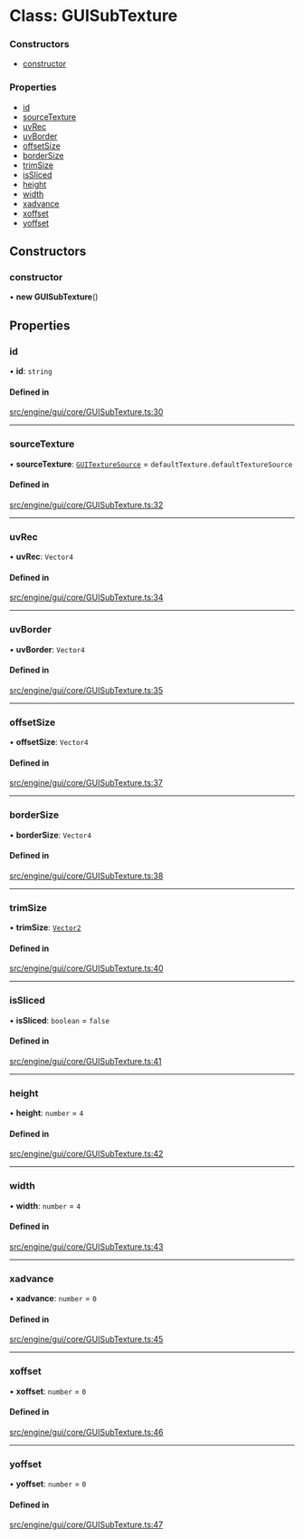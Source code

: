 # Class: GUISubTexture


### Constructors

- [constructor](GUISubTexture.md#constructor)

### Properties

- [id](GUISubTexture.md#id)
- [sourceTexture](GUISubTexture.md#sourcetexture)
- [uvRec](GUISubTexture.md#uvrec)
- [uvBorder](GUISubTexture.md#uvborder)
- [offsetSize](GUISubTexture.md#offsetsize)
- [borderSize](GUISubTexture.md#bordersize)
- [trimSize](GUISubTexture.md#trimsize)
- [isSliced](GUISubTexture.md#issliced)
- [height](GUISubTexture.md#height)
- [width](GUISubTexture.md#width)
- [xadvance](GUISubTexture.md#xadvance)
- [xoffset](GUISubTexture.md#xoffset)
- [yoffset](GUISubTexture.md#yoffset)

## Constructors

### constructor

• **new GUISubTexture**()

## Properties

### id

• **id**: `string`

#### Defined in

[src/engine/gui/core/GUISubTexture.ts:30](https://github.com/Orillusion/orillusion/blob/main/src/engine/gui/core/GUISubTexture.ts#L30)

___

### sourceTexture

• **sourceTexture**: [`GUITextureSource`](GUITextureSource.md) = `defaultTexture.defaultTextureSource`

#### Defined in

[src/engine/gui/core/GUISubTexture.ts:32](https://github.com/Orillusion/orillusion/blob/main/src/engine/gui/core/GUISubTexture.ts#L32)

___

### uvRec

• **uvRec**: `Vector4`

#### Defined in

[src/engine/gui/core/GUISubTexture.ts:34](https://github.com/Orillusion/orillusion/blob/main/src/engine/gui/core/GUISubTexture.ts#L34)

___

### uvBorder

• **uvBorder**: `Vector4`

#### Defined in

[src/engine/gui/core/GUISubTexture.ts:35](https://github.com/Orillusion/orillusion/blob/main/src/engine/gui/core/GUISubTexture.ts#L35)

___

### offsetSize

• **offsetSize**: `Vector4`

#### Defined in

[src/engine/gui/core/GUISubTexture.ts:37](https://github.com/Orillusion/orillusion/blob/main/src/engine/gui/core/GUISubTexture.ts#L37)

___

### borderSize

• **borderSize**: `Vector4`

#### Defined in

[src/engine/gui/core/GUISubTexture.ts:38](https://github.com/Orillusion/orillusion/blob/main/src/engine/gui/core/GUISubTexture.ts#L38)

___

### trimSize

• **trimSize**: [`Vector2`](Vector2.md)

#### Defined in

[src/engine/gui/core/GUISubTexture.ts:40](https://github.com/Orillusion/orillusion/blob/main/src/engine/gui/core/GUISubTexture.ts#L40)

___

### isSliced

• **isSliced**: `boolean` = `false`

#### Defined in

[src/engine/gui/core/GUISubTexture.ts:41](https://github.com/Orillusion/orillusion/blob/main/src/engine/gui/core/GUISubTexture.ts#L41)

___

### height

• **height**: `number` = `4`

#### Defined in

[src/engine/gui/core/GUISubTexture.ts:42](https://github.com/Orillusion/orillusion/blob/main/src/engine/gui/core/GUISubTexture.ts#L42)

___

### width

• **width**: `number` = `4`

#### Defined in

[src/engine/gui/core/GUISubTexture.ts:43](https://github.com/Orillusion/orillusion/blob/main/src/engine/gui/core/GUISubTexture.ts#L43)

___

### xadvance

• **xadvance**: `number` = `0`

#### Defined in

[src/engine/gui/core/GUISubTexture.ts:45](https://github.com/Orillusion/orillusion/blob/main/src/engine/gui/core/GUISubTexture.ts#L45)

___

### xoffset

• **xoffset**: `number` = `0`

#### Defined in

[src/engine/gui/core/GUISubTexture.ts:46](https://github.com/Orillusion/orillusion/blob/main/src/engine/gui/core/GUISubTexture.ts#L46)

___

### yoffset

• **yoffset**: `number` = `0`

#### Defined in

[src/engine/gui/core/GUISubTexture.ts:47](https://github.com/Orillusion/orillusion/blob/main/src/engine/gui/core/GUISubTexture.ts#L47)

